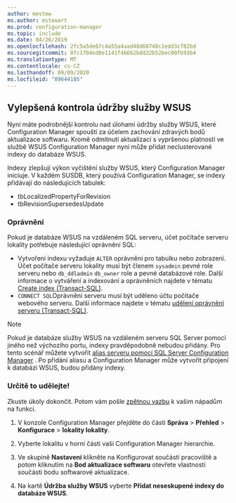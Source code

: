 ```yaml
---
author: mestew
ms.author: mstewart
ms.prod: configuration-manager
ms.topic: include
ms.date: 04/26/2019
ms.openlocfilehash: 2fc5a5de67c4a55a4aad48d68748c1edd3c782bd
ms.sourcegitcommit: 8fc1704ed0e1141f46662bdd32b52bec00fb93b4
ms.translationtype: MT
ms.contentlocale: cs-CZ
ms.lasthandoff: 09/09/2020
ms.locfileid: "89644105"
---
```

## <a name="improved-control-over-wsus-maintenance"></a>Vylepšená kontrola údržby služby WSUS
<!--41101009-->

Nyní máte podrobnější kontrolu nad úlohami údržby služby WSUS, které Configuration Manager spouští za účelem zachování zdravých bodů aktualizace softwaru. Kromě odmítnutí aktualizací s vypršenou platností ve službě WSUS Configuration Manager nyní může přidat neclusterované indexy do databáze WSUS. 

Indexy zlepšují výkon vyčištění služby WSUS, který Configuration Manager iniciuje. V každém SUSDB, který používá Configuration Manager, se indexy přidávají do následujících tabulek:

- tbLocalizedPropertyForRevision
- tbRevisionSupersedesUpdate

### <a name="permissions"></a>Oprávnění

Pokud je databáze WSUS na vzdáleném SQL serveru, účet počítače serveru lokality potřebuje následující oprávnění SQL:

- Vytvoření indexu vyžaduje `ALTER` oprávnění pro tabulku nebo zobrazení. Účet počítače serveru lokality musí být členem `sysadmin` pevné role serveru nebo `db_ddladmin` `db_owner` role a pevné databázové role. Další informace o vytváření a indexování a oprávněních najdete v tématu [Create index (Transact-SQL)](/sql/t-sql/statements/create-index-transact-sql#permissions).
- `CONNECT SQL`Oprávnění serveru musí být uděleno účtu počítače webového serveru. Další informace najdete v tématu [udělení oprávnění serveru (Transact-SQL)](/sql/t-sql/statements/grant-server-permissions-transact-sql).

> [!NOTE]  
>  Pokud je databáze služby WSUS na vzdáleném serveru SQL Server pomocí jiného než výchozího portu, indexy pravděpodobně nebudou přidány. Pro tento scénář můžete vytvořit [alias serveru pomocí SQL Server Configuration Manager](/sql/database-engine/configure-windows/create-or-delete-a-server-alias-for-use-by-a-client) . Po přidání aliasu a Configuration Manager může vytvořit připojení k databázi WSUS, budou přidány indexy. 

### <a name="try-it-out"></a>Určitě to udělejte!

Zkuste úkoly dokončit. Potom vám pošle [zpětnou vazbu](../../../../understand/find-help.md#product-feedback) k vašim nápadům na funkci.

1. V konzole Configuration Manager přejděte do části **Správa**  >  **Přehled**  >  **Konfigurace**  >  **lokality lokality**.

2. Vyberte lokalitu v horní části vaší Configuration Manager hierarchie.

3. Ve skupině **Nastavení** klikněte na Konfigurovat součásti pracoviště a potom kliknutím na **Bod aktualizace softwaru** otevřete vlastnosti součásti bodu softwarové aktualizace.

4. Na kartě **Údržba služby WSUS** vyberte **Přidat neseskupené indexy do databáze WSUS**.